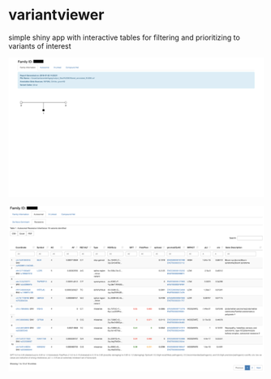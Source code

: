 # variantviewer
simple shiny app with interactive tables for filtering and prioritizing to variants of interest


![](/resources/SS1.png)

![](/resources/SS2.png)







